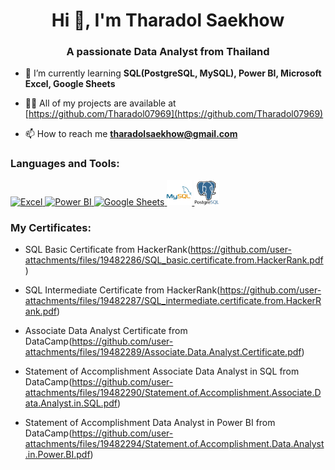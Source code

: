 <h1 align="center">Hi 👋, I'm Tharadol Saekhow</h1>
<h3 align="center">A passionate Data Analyst from Thailand</h3>

- 🌱 I’m currently learning **SQL(PostgreSQL, MySQL), Power BI, Microsoft Excel, Google Sheets**

- 👨‍💻 All of my projects are available at [https://github.com/Tharadol07969](https://github.com/Tharadol07969)

- 📫 How to reach me **tharadolsaekhow@gmail.com**

<h3 align="left">Languages and Tools:</h3>
<p align="left">
  <a href="https://www.microsoft.com/en-us/microsoft-365/excel" target="_blank" rel="noreferrer">
    <img src="https://upload.wikimedia.org/wikipedia/commons/8/86/Microsoft_Excel_2013-2019_logo.svg" alt="Excel" width="40" height="40"/>
  </a> 
  <a href="https://powerbi.microsoft.com/" target="_blank" rel="noreferrer">
    <img src="https://upload.wikimedia.org/wikipedia/commons/c/cf/Power_BI_logo.svg" alt="Power BI" width="40" height="40"/>
  </a> 
  <a href="https://www.google.com/sheets/about/" target="_blank" rel="noreferrer">
    <img src="https://upload.wikimedia.org/wikipedia/commons/3/3f/Google_Sheets_logo.svg" alt="Google Sheets" width="40" height="40"/>
  </a> 
  <a href="https://www.mysql.com/" target="_blank" rel="noreferrer">
    <img src="https://raw.githubusercontent.com/devicons/devicon/master/icons/mysql/mysql-original-wordmark.svg" alt="mysql" width="40" height="40"/>
  </a> 
  <a href="https://www.postgresql.org" target="_blank" rel="noreferrer">
    <img src="https://raw.githubusercontent.com/devicons/devicon/master/icons/postgresql/postgresql-original-wordmark.svg" alt="postgresql" width="40" height="40"/>
  </a> 
</p>

<h3 align="left">My Certificates:</h3>

- SQL Basic Certificate from HackerRank(https://github.com/user-attachments/files/19482286/SQL_basic.certificate.from.HackerRank.pdf)

- SQL Intermediate Certificate from HackerRank(https://github.com/user-attachments/files/19482287/SQL_intermediate.certificate.from.HackerRank.pdf)
  
- Associate Data Analyst Certificate from DataCamp(https://github.com/user-attachments/files/19482289/Associate.Data.Analyst.Certificate.pdf)
  
- Statement of Accomplishment Associate Data Analyst in SQL from DataCamp(https://github.com/user-attachments/files/19482290/Statement.of.Accomplishment.Associate.Data.Analyst.in.SQL.pdf)
  
- Statement of Accomplishment Data Analyst in Power BI from DataCamp(https://github.com/user-attachments/files/19482294/Statement.of.Accomplishment.Data.Analyst.in.Power.BI.pdf)
  

